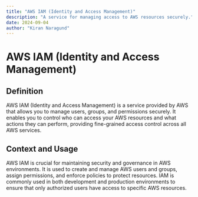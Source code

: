 ```yaml
---
title: "AWS IAM (Identity and Access Management)"
description: "A service for managing access to AWS resources securely."
date: 2024-09-04
author: "Kiran Naragund"
---
```


# AWS IAM (Identity and Access Management)

## Definition

AWS IAM (Identity and Access Management) is a service provided by AWS that
allows you to manage users, groups, and permissions securely. It enables you to
control who can access your AWS resources and what actions they can perform,
providing fine-grained access control across all AWS services.

## Context and Usage

AWS IAM is crucial for maintaining security and governance in AWS environments.
It is used to create and manage AWS users and groups, assign permissions, and
enforce policies to protect resources. IAM is commonly used in both development
and production environments to ensure that only authorized users have access to
specific AWS resources.
